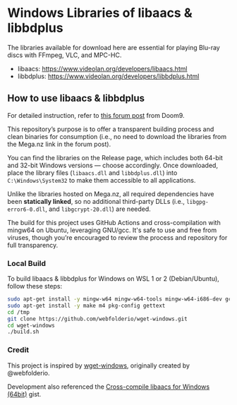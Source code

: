 # Windows Libraries of libaacs & libbdplus

The libraries available for download here are essential for playing Blu-ray discs with FFmpeg, VLC, and MPC-HC.

* libaacs: https://www.videolan.org/developers/libaacs.html
* libbdplus: https://www.videolan.org/developers/libbdplus.html

## How to use libaacs & libbdplus

For detailed instruction, refer to [this forum post](https://forum.doom9.org/showthread.php?p=1886086) from Doom9.

This repository’s purpose is to offer a transparent building process and clean binaries for consumption (i.e., no need to download the libraries from the Mega.nz link in the forum post).

You can find the libraries on the Release page, which includes both 64-bit and 32-bit Windows versions — choose accordingly. Once downloaded, place the library files (`libaacs.dll` and `libbdplus.dll`) into `C:\Windows\System32` to make them accessible to all applications.

Unlike the libraries hosted on Mega.nz, all required dependencies have been **statically linked**, so no additional third-party DLLs (i.e., `libgpg-error6-0.dll`, and `libgcrypt-20.dll`) are needed.

The build for this project uses GitHub Actions and cross-compilation with mingw64 on Ubuntu, leveraging GNU/gcc. It's safe to use and free from viruses, though you’re encouraged to review the process and repository for full transparency.

### Local Build

To build libaacs & libbdplus for Windows on WSL 1 or 2 (Debian/Ubuntu), follow these steps:

```bash
sudo apt-get install -y mingw-w64 mingw-w64-tools mingw-w64-i686-dev gcc
sudo apt-get install -y make m4 pkg-config gettext
cd /tmp
git clone https://github.com/webfolderio/wget-windows.git
cd wget-windows
./build.sh
```

### Credit

This project is inspired by [wget-windows](https://github.com/KnugiHK/wget-windows), originally created by @webfolderio.

Development also referenced the [Cross-compile libaacs for Windows (64bit)](https://gist.github.com/ePirat/0fd2c714dea2748cca98cf2096faa574) gist.
